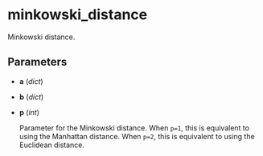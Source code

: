 # minkowski_distance

Minkowski distance.



## Parameters

- **a** (*dict*)

- **b** (*dict*)

- **p** (*int*)

    Parameter for the Minkowski distance. When `p=1`, this is equivalent to using the Manhattan distance. When `p=2`, this is equivalent to using the Euclidean distance.




